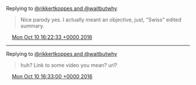Replying to [@rikkertkoppes and @waitbutwhy](https://twitter.com/rikkertkoppes/status/785508876670173186)

> Nice parody yes\. I actually meant an objective, just, "Swiss" edited summary\.

<img src="../../media/tweet.ico" width="12" /> [Mon Oct 10 16:22:33 +0000 2016](https://twitter.com/DromerDenker/status/785515874706919425)

----

Replying to [@rikkertkoppes and @waitbutwhy](https://twitter.com/rikkertkoppes/status/785516355512573952)

> huh? Link to some video you mean? url?

<img src="../../media/tweet.ico" width="12" /> [Mon Oct 10 16:33:00 +0000 2016](https://twitter.com/DromerDenker/status/785518506980827136)